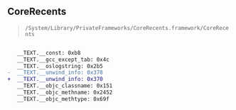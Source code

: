 ## CoreRecents

> `/System/Library/PrivateFrameworks/CoreRecents.framework/CoreRecents`

```diff

   __TEXT.__const: 0xb8
   __TEXT.__gcc_except_tab: 0x4c
   __TEXT.__oslogstring: 0x2b5
-  __TEXT.__unwind_info: 0x378
+  __TEXT.__unwind_info: 0x370
   __TEXT.__objc_classname: 0x151
   __TEXT.__objc_methname: 0x2452
   __TEXT.__objc_methtype: 0x69f

```
